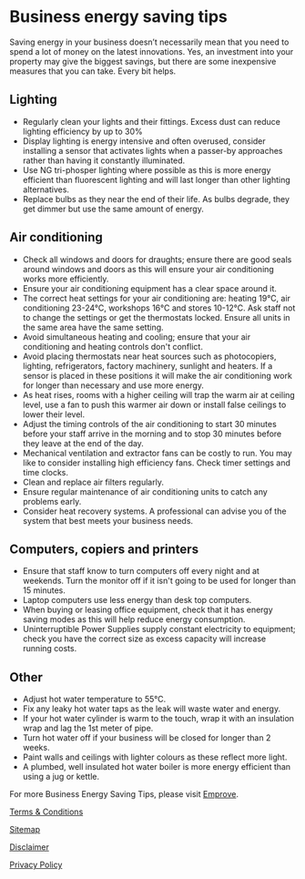 # Business energy saving tips
<p class="intro">Saving energy in your business doesn’t necessarily mean that you need to spend a lot of money on the latest innovations. Yes, an investment into your property may give the biggest savings, but there are some inexpensive measures that you can take. Every bit helps.</p>

## Lighting
- Regularly clean your lights and their fittings. Excess dust can reduce lighting efficiency by up to 30%
- Display lighting is energy intensive and often overused, consider installing a sensor that activates lights when a passer-by approaches rather than having it constantly illuminated.
- Use NG tri-phosper lighting where possible as this is more energy efficient than fluorescent lighting and will last longer than other lighting alternatives.
- Replace bulbs as they near the end of their life. As bulbs degrade, they get dimmer but use the same amount of energy.


## Air conditioning
- Check all windows and doors for draughts; ensure there are good seals around windows and doors as this will ensure your air conditioning works more efficiently.
- Ensure your air conditioning equipment has a clear space around it.
- The correct heat settings for your air conditioning are: heating 19°C, air conditioning 23-24°C, workshops 16°C and stores 10-12°C. Ask staff not to change the settings or get the thermostats locked. Ensure all units in the same area have the same setting.
- Avoid simultaneous heating and cooling; ensure that your air conditioning and heating controls don't conflict.
- Avoid placing thermostats near heat sources such as photocopiers, lighting, refrigerators, factory machinery, sunlight and heaters. If a sensor is placed in these positions it will make the air conditioning work for longer than necessary and use more energy.
- As heat rises, rooms with a higher ceiling will trap the warm air at ceiling level, use a fan to push this warmer air down or install false ceilings to lower their level.
- Adjust the timing controls of the air conditioning to start 30 minutes before your staff arrive in the morning and to stop 30 minutes before they leave at the end of the day.
- Mechanical ventilation and extractor fans can be costly to run. You may like to consider installing high efficiency fans. Check timer settings and time clocks.
- Clean and replace air filters regularly.
- Ensure regular maintenance of air conditioning units to catch any problems early.
- Consider heat recovery systems. A professional can advise you of the system that best meets your business needs.


## Computers, copiers and printers
- Ensure that staff know to turn computers off every night and at weekends.
Turn the monitor off if it isn't going to be used for longer than 15 minutes.
- Laptop computers use less energy than desk top computers.
- When buying or leasing office equipment, check that it has energy saving modes as this will help reduce energy consumption.
- Uninterruptible Power Supplies supply constant electricity to equipment; check you have the correct size as excess capacity will increase running costs.


## Other
- Adjust hot water temperature to 55°C.
- Fix any leaky hot water taps as the leak will waste water and energy.
- If your hot water cylinder is warm to the touch, wrap it with an insulation wrap and lag the 1st meter of pipe.
- Turn hot water off if your business will be closed for longer than 2 weeks.
- Paint walls and ceilings with lighter colours as these reflect more light.
- A plumbed, well insulated hot water boiler is more energy efficient than using a jug or kettle.



For more Business Energy Saving Tips, please visit [Emprove](http://www.eecabusiness.govt.nz/how-to-be-energy-efficient/small-and-medium-businesses/easy-no-cost-energy-saving-tips).




[Terms & Conditions](http://www.energyonline.co.nz/terms)

[Sitemap](http://www.energyonline.co.nz/home/site_map)

[Disclaimer](http://www.energyonline.co.nz/home/site_map/disclaimer)

[Privacy Policy](http://www.energyonline.co.nz/home/site_map/privacy_policy)
